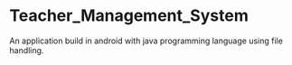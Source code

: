 # Teacher_Management_System
An application build in android with java programming language using file handling.
